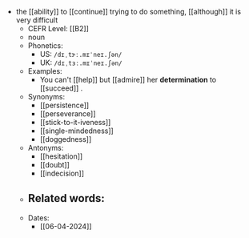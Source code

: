 - the [[ability]] to [[continue]] trying to do something, [[although]] it is very difficult
	- CEFR Level: [[B2]]
	- noun
	- Phonetics:
		- US: `/dɪˌtɝː.mɪˈneɪ.ʃən/`
		- UK: `/dɪˌtɜː.mɪˈneɪ.ʃən/`
	- Examples:
		- You can't [[help]] but [[admire]] her **determination** to [[succeed]] .
	- Synonyms:
		- [[persistence]]
		- [[perseverance]]
		- [[stick-to-it-iveness]]
		- [[single-mindedness]]
		- [[doggedness]]
	- Antonyms:
		- [[hesitation]]
		- [[doubt]]
		- [[indecision]]
	- Related words:
		-
	- Dates:
		- [[06-04-2024]]
